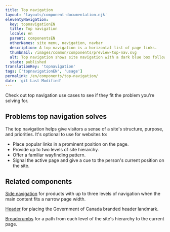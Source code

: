 ```yaml
---
title: Top navigation
layout: 'layouts/component-documentation.njk'
eleventyNavigation:
  key: topnavigationEN
  title: Top navigation
  locale: en
  parent: componentsEN
  otherNames: site menu, navigation, navbar
  description: A top navigation is a horizontal list of page links.
  thumbnail: /images/common/components/preview-top-nav.svg
  alt: Top navigation shows site navigation with a dark blue box followed by two greyed boxes, the last having a dark blue line underneath to show selection.
  state: published
translationKey: 'topnavigation'
tags: ['topnavigationEN', 'usage']
permalink: /en/components/top-navigation/
date: 'git Last Modified'
---
```


Check out top navigation use cases to see if they fit the problem you're solving for.

## Problems top navigation solves

The top navigation helps give visitors a sense of a site's structure, purpose, and priorities. It's optional to use for websites to:

- Place popular links in a prominent position on the page.
- Provide up to two levels of site hierarchy.
- Offer a familiar wayfinding pattern.
- Signal the active page and give a cue to the person's current position on the site.

<article class="bg-full-width bg-primary text-light pt-500 pb-400 my-500">
  <h2 class="mt-0 mb-400">Related components</h2>

<a href="{{ links.sideNav }}" class="link-light">Side navigation</a> for products with up to three levels of navigation when the main content fits a narrow page width.

<a href="{{ links.header }}" class="link-light">Header</a> for placing the Government of Canada branded header landmark.

<a href="{{ links.breadcrumbs }}" class="link-light">Breadcrumbs</a> for a path from each level of the site's hierarchy to the current page.

</article>
